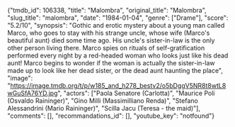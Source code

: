 {"tmdb_id": 106338, "title": "Malombra", "original_title": "Malombra", "slug_title": "malombra", "date": "1984-01-04", "genre": ["Drame"], "score": "5.2/10", "synopsis": "Gothic and erotic mystery about a young man called Marco, who goes to stay with his strange uncle, whose wife (Marco's beautiful aunt) died some time ago. His uncle's sister-in-law is the only other person living there. Marco spies on rituals of self-gratification performed every night by a red-headed woman who looks just like his dead aunt! Marco begins to wonder if the woman is actually the sister-in-law made up to look like her dead sister, or the dead aunt haunting the place", "image": "https://image.tmdb.org/t/p/w185_and_h278_bestv2/o5bDggV5NR8t8wtL8wGuSfA76YD.jpg", "actors": ["Paola Senatore (Carlotta)", "Maurice Poli (Osvaldo Raininger)", "Gino Milli (Massimilliano Renda)", "Stefano Alessandrini (Mario Raininger)", "Scilla Jacu (Teresa - the maid)"], "comments": [], "recommandations_id": [], "youtube_key": "notfound"}